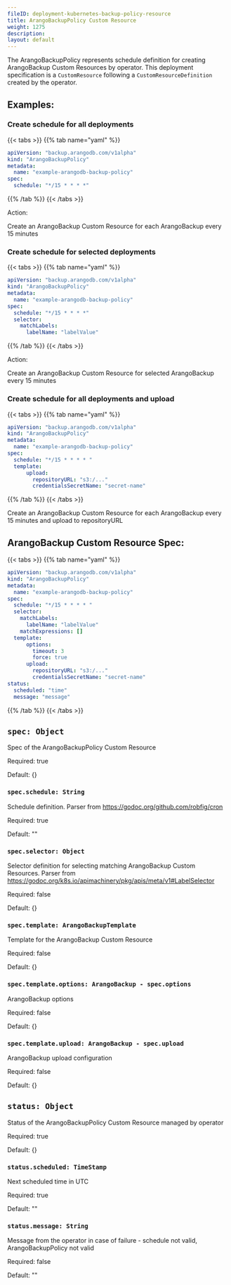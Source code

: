 ```yaml
---
fileID: deployment-kubernetes-backup-policy-resource
title: ArangoBackupPolicy Custom Resource
weight: 1275
description: 
layout: default
---
```

The ArangoBackupPolicy represents schedule definition for creating ArangoBackup Custom Resources by operator.
This deployment specification is a `CustomResource` following
a `CustomResourceDefinition` created by the operator.

## Examples:

### Create schedule for all deployments


{{< tabs >}}
{{% tab name="yaml" %}}
```yaml
apiVersion: "backup.arangodb.com/v1alpha"
kind: "ArangoBackupPolicy"
metadata:
  name: "example-arangodb-backup-policy"
spec:
  schedule: "*/15 * * * *"
```
{{% /tab %}}
{{< /tabs >}}

Action:

Create an ArangoBackup Custom Resource for each ArangoBackup every 15 minutes

### Create schedule for selected deployments


{{< tabs >}}
{{% tab name="yaml" %}}
```yaml
apiVersion: "backup.arangodb.com/v1alpha"
kind: "ArangoBackupPolicy"
metadata:
  name: "example-arangodb-backup-policy"
spec:
  schedule: "*/15 * * * *"
  selector:
    matchLabels:
      labelName: "labelValue"
```
{{% /tab %}}
{{< /tabs >}}

Action:

Create an ArangoBackup Custom Resource for selected ArangoBackup every 15 minutes

### Create schedule for all deployments and upload


{{< tabs >}}
{{% tab name="yaml" %}}
```yaml
apiVersion: "backup.arangodb.com/v1alpha"
kind: "ArangoBackupPolicy"
metadata:
  name: "example-arangodb-backup-policy"
spec:
  schedule: "*/15 * * * * "
  template:
      upload:
        repositoryURL: "s3:/..."
        credentialsSecretName: "secret-name"
```
{{% /tab %}}
{{< /tabs >}}

Create an ArangoBackup Custom Resource for each ArangoBackup every 15 minutes and upload to repositoryURL

## ArangoBackup Custom Resource Spec:

{{< tabs >}}
{{% tab name="yaml" %}}
```yaml
apiVersion: "backup.arangodb.com/v1alpha"
kind: "ArangoBackupPolicy"
metadata:
  name: "example-arangodb-backup-policy"
spec:
  schedule: "*/15 * * * * "
  selector:
    matchLabels:
      labelName: "labelValue"
    matchExpressions: []
  template:
      options:
        timeout: 3
        force: true
      upload:
        repositoryURL: "s3:/..."
        credentialsSecretName: "secret-name"
status:
  scheduled: "time"
  message: "message"
```
{{% /tab %}}
{{< /tabs >}}

## `spec: Object`

Spec of the ArangoBackupPolicy Custom Resource

Required: true

Default: {}

### `spec.schedule: String`

Schedule definition. Parser from https://godoc.org/github.com/robfig/cron

Required: true

Default: ""

### `spec.selector: Object`

Selector definition for selecting matching ArangoBackup Custom Resources. Parser from https://godoc.org/k8s.io/apimachinery/pkg/apis/meta/v1#LabelSelector

Required: false

Default: {}

### `spec.template: ArangoBackupTemplate`

Template for the ArangoBackup Custom Resource

Required: false

Default: {}

### `spec.template.options: ArangoBackup - spec.options`

ArangoBackup options

Required: false

Default: {}

### `spec.template.upload: ArangoBackup - spec.upload`

ArangoBackup upload configuration

Required: false

Default: {}

## `status: Object`

Status of the ArangoBackupPolicy Custom Resource managed by operator

Required: true

Default: {}

### `status.scheduled: TimeStamp`

Next scheduled time in UTC

Required: true

Default: ""

### `status.message: String`

Message from the operator in case of failure - schedule not valid, ArangoBackupPolicy not valid

Required: false

Default: ""